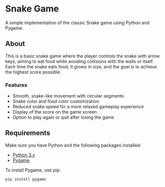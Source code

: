 # Snake Game

A simple implementation of the classic Snake game using Python and Pygame.

## About

This is a basic snake game where the player controls the snake with arrow keys, aiming to eat food while avoiding collisions with the walls or itself. Each time the snake eats food, it grows in size, and the goal is to achieve the highest score possible.

### Features
- Smooth, snake-like movement with circular segments
- Snake color and food color customization
- Reduced snake speed for a more relaxed gameplay experience
- Display of the score on the game screen
- Option to play again or quit after losing the game

## Requirements

Make sure you have Python and the following packages installed:

- [Python 3.x](https://www.python.org/downloads/)
- [Pygame](https://www.pygame.org/)

To install Pygame, use pip:

```bash
pip install pygame
